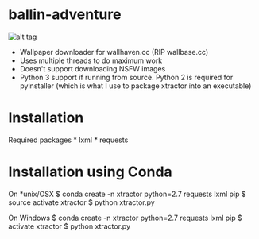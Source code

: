 ballin-adventure
================
![alt tag](http://alpha.wallhaven.cc/images/layout/logo.png)

* Wallpaper downloader for wallhaven.cc (RIP wallbase.cc)
* Uses multiple threads to do maximum work
* Doesn't support downloading NSFW images
* Python 3 support if running from source. Python 2 is required for pyinstaller (which is what I use to package xtractor into an executable)

Installation
============
Required packages
    * lxml
    * requests

Installation using Conda
========================
On \*unix/OSX
$ conda create -n xtractor python=2.7 requests lxml pip
$ source activate xtractor
$ python xtractor.py

On Windows
$ conda create -n xtractor python=2.7 requests lxml pip
$ activate xtractor
$ python xtractor.py



